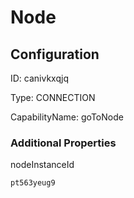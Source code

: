 # Node
## Configuration
ID:  canivkxqjq

Type: CONNECTION 

CapabilityName: goToNode






### Additional Properties
nodeInstanceId
```string 
pt563yeug9
```




